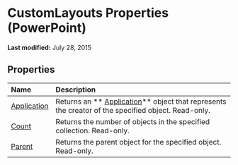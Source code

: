 
# CustomLayouts Properties (PowerPoint)

 **Last modified:** July 28, 2015


## Properties



|**Name**|**Description**|
|:-----|:-----|
| [Application](56cea099-6d63-c0f7-6af2-c74a649ecb83.md)|Returns an  ** [Application](978c2b99-4271-b953-4283-73b5f3d96f41.md)** object that represents the creator of the specified object. Read-only.|
| [Count](9267940e-244b-6f22-a517-2ec5728f40fa.md)|Returns the number of objects in the specified collection. Read-only.|
| [Parent](90d228bc-edc3-2911-3629-892843970746.md)|Returns the parent object for the specified object. Read-only.|
